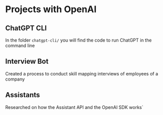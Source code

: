 # Projects with OpenAI

## ChatGPT CLI
In the folder `chatgpt-cli/` you will find the code to run ChatGPT in the command line

## Interview Bot
Created a process to conduct skill mapping interviews of employees of a company

## Assistants
Researched on how the Assistant API and the OpenAI SDK works`
